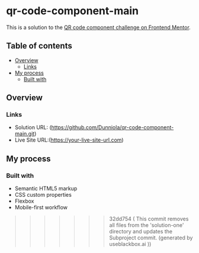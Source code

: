 
# qr-code-component-main
This is a solution to the [QR code component challenge on Frontend Mentor](https://www.frontendmentor.io/challenges/qr-code-component-iux_sIO_H).

## Table of contents

- [Overview](#overview)
  - [Links](#links)
- [My process](#my-process)
  - [Built with](#built-with)



## Overview

### Links
- Solution URL: (https://github.com/Dunniola/qr-code-component-main.git)
- Live Site URL:(https://your-live-site-url.com)

## My process

### Built with

- Semantic HTML5 markup
- CSS custom properties
- Flexbox
- Mobile-first workflow

>>>>>>> 32dd754 ( This commit removes all files from the 'solution-one' directory and updates the Subproject commit. (generated by useblackbox.ai ))

